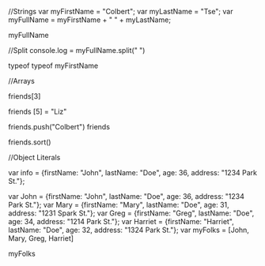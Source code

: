 
//Strings
var myFirstName = "Colbert";
var myLastName = "Tse";
var myFullName = myFirstName + " " + myLastName;

myFullName

//Split
console.log = myFullName.split(" ")

typeof
typeof myFirstName

//Arrays

friends[3] 

friends [5] = "Liz"

friends.push("Colbert")
friends

friends.sort()

//Object Literals

var info = {firstName: "John", lastName: "Doe", age: 36, address: "1234 Park St."};

var John = {firstName: "John", lastName: "Doe", age: 36, address: "1234 Park St."};
var Mary = {firstName: "Mary", lastName: "Doe", age: 31, address: "1231 Spark St."};
var Greg = {firstName: "Greg", lastName: "Doe", age: 34, address: "1214 Park St."};
var Harriet = {firstName: "Harriet", lastName: "Doe", age: 32, address: "1324 Park St."};
var myFolks = [John, Mary, Greg, Harriet]

myFolks


